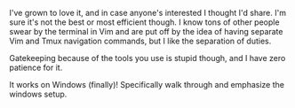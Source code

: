 I've grown to love it, and in case anyone's interested I thought I'd share. I'm sure it's not the best or most efficient though. I know tons of other people swear by the terminal in Vim and are put off by the idea of having separate Vim and Tmux navigation commands, but I like the separation of duties.

Gatekeeping because of the tools you use is stupid though, and I have zero patience for it.

It works on Windows (finally)! Specifically walk through and emphasize the windows setup.
